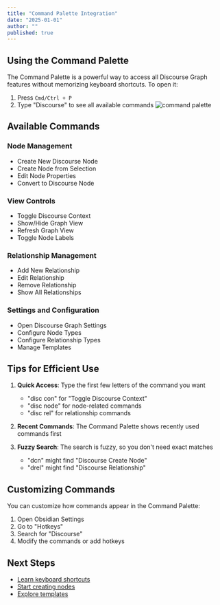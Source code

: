```yaml
---
title: "Command Palette Integration"
date: "2025-01-01"
author: ""
published: true
---
```


## Using the Command Palette

The Command Palette is a powerful way to access all Discourse Graph features without memorizing keyboard shortcuts. To open it:

1. Press `Cmd/Ctrl + P`
2. Type "Discourse" to see all available commands
![command palette](https://firebasestorage.googleapis.com/v0/b/firescript-577a2.appspot.com/o/imgs%2Fapp%2Fdiscourse-graphs%2F5ybScaQISO.png?alt=media&token=2b36f0e7-4247-47b7-a53d-c784dfd4609b)

## Available Commands

### Node Management
- Create New Discourse Node
- Create Node from Selection
- Edit Node Properties
- Convert to Discourse Node

### View Controls
- Toggle Discourse Context
- Show/Hide Graph View
- Refresh Graph View
- Toggle Node Labels

### Relationship Management
- Add New Relationship
- Edit Relationship
- Remove Relationship
- Show All Relationships

### Settings and Configuration
- Open Discourse Graph Settings
- Configure Node Types
- Configure Relationship Types
- Manage Templates

## Tips for Efficient Use

1. **Quick Access**: Type the first few letters of the command you want
   - "disc con" for "Toggle Discourse Context"
   - "disc node" for node-related commands
   - "disc rel" for relationship commands

2. **Recent Commands**: The Command Palette shows recently used commands first

3. **Fuzzy Search**: The search is fuzzy, so you don't need exact matches
   - "dcn" might find "Discourse Create Node"
   - "drel" might find "Discourse Relationship"

## Customizing Commands

You can customize how commands appear in the Command Palette:

1. Open Obsidian Settings
2. Go to "Hotkeys"
3. Search for "Discourse"
4. Modify the commands or add hotkeys

## Next Steps

- [Learn keyboard shortcuts](./keyboard-shortcuts)
- [Start creating nodes](./creating-discourse-nodes)
- [Explore templates](./using-templates) 